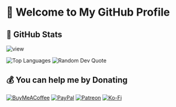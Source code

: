 # 🌟 Welcome to My GitHub Profile

## 🚀 GitHub Stats

![view](https://visitcount.itsvg.in/api?id=hsnlfi&icon=5&color=10)

![Top Languages](https://github-readme-stats.vercel.app/api/top-langs/?username=hsnlfi&theme=radical&hide_border=false&include_all_commits=false&count_private=true&layout=compact)
![Random Dev Quote](https://quotes-github-readme.vercel.app/api?type=horizontal&theme=radical)

<!--
![Top Contributed Repo](https://github-contributor-stats.vercel.app/api?username=hsnlfi&limit=1&theme=radical&combine_all_yearly_contributions=true)
![GitHub Stats](https://github-readme-stats.vercel.app/api?username=hsnlfi&theme=radical&hide_border=false&include_all_commits=false&count_private=true)
![GitHub Streak](https://github-readme-streak-stats.herokuapp.com/?user=hsnlfi&theme=radical&hide_border=false)


## 🌐 Socials

[![Behance](https://img.shields.io/badge/Behance-1769ff?logo=behance&logoColor=white)](https://behance.net/hsnlfi) 
[![Discord](https://img.shields.io/badge/Discord-%237289DA.svg?logo=discord&logoColor=white)](https://discord.gg/hsnlfi) 
[![Facebook](https://img.shields.io/badge/Facebook-%231877F2.svg?logo=Facebook&logoColor=white)](https://facebook.com/hsnlfi) 
[![Instagram](https://img.shields.io/badge/Instagram-%23E4405F.svg?logo=Instagram&logoColor=white)](https://instagram.com/hsnlfi) 
[![LinkedIn](https://img.shields.io/badge/LinkedIn-%230077B5.svg?logo=linkedin&logoColor=white)](https://linkedin.com/in/hsnlfi) 
[![Medium](https://img.shields.io/badge/Medium-12100E?logo=medium&logoColor=white)](https://medium.com/@hsnlfi) 
[![Pinterest](https://img.shields.io/badge/Pinterest-%23E60023.svg?logo=Pinterest&logoColor=white)](https://pinterest.com/hsnlfi) 
[![Quora](https://img.shields.io/badge/Quora-%23B92B27.svg?logo=Quora&logoColor=white)](https://quora.com/profile/hsnlfi) 
[![Reddit](https://img.shields.io/badge/Reddit-%23FF4500.svg?logo=Reddit&logoColor=white)](https://reddit.com/user/hsnlfi) 
[![Stack Overflow](https://img.shields.io/badge/-Stackoverflow-FE7A16?logo=stack-overflow&logoColor=white)](https://stackoverflow.com/users/hsnlfi) 
[![TikTok](https://img.shields.io/badge/TikTok-%23000000.svg?logo=TikTok&logoColor=white)](https://tiktok.com/@hsnlfi) 
[![Twitch](https://img.shields.io/badge/Twitch-%239146FF.svg?logo=Twitch&logoColor=white)](https://twitch.tv/hsnlfi) 
[![X](https://img.shields.io/badge/X-black.svg?logo=X&logoColor=white)](https://x.com/hsnlfi) 
[![YouTube](https://img.shields.io/badge/YouTube-%23FF0000.svg?logo=YouTube&logoColor=white)](https://youtube.com/@hsnlfi) 

## 💻 Tech Stack

### Languages & Markup

![JavaScript](https://img.shields.io/badge/javascript-%23323330.svg?style=for-the-badge&logo=javascript&logoColor=%23F7DF1E) 
![TypeScript](https://img.shields.io/badge/typescript-%23007ACC.svg?style=for-the-badge&logo=typescript&logoColor=white) 
![HTML5](https://img.shields.io/badge/html5-%23E34F26.svg?style=for-the-badge&logo=html5&logoColor=white) 
![CSS3](https://img.shields.io/badge/css3-%231572B6.svg?style=for-the-badge&logo=css3&logoColor=white) 
![Markdown](https://img.shields.io/badge/markdown-%23000000.svg?style=for-the-badge&logo=markdown&logoColor=white) 
![YAML](https://img.shields.io/badge/yaml-%23ffffff.svg?style=for-the-badge&logo=yaml&logoColor=151515)

### Frontend Frameworks & Tools

![React](https://img.shields.io/badge/react-%2320232a.svg?style=for-the-badge&logo=react&logoColor=%2361DAFB) 
![Next JS](https://img.shields.io/badge/Next-black?style=for-the-badge&logo=next.js&logoColor=white) 
![Astro](https://img.shields.io/badge/astro-%232C2052.svg?style=for-the-badge&logo=astro&logoColor=white) 
![Storybook](https://img.shields.io/badge/-Storybook-FF4785?style=for-the-badge&logo=storybook&logoColor=white)

### Backend & Databases

![NodeJS](https://img.shields.io/badge/node.js-6DA55F?style=for-the-badge&logo=node.js&logoColor=white) 
![Express.js](https://img.shields.io/badge/express.js-%23404d59.svg?style=for-the-badge&logo=express&logoColor=%2361DAFB) 
![Apollo-GraphQL](https://img.shields.io/badge/-ApolloGraphQL-311C87?style=for-the-badge&logo=apollo-graphql) 
![Prisma](https://img.shields.io/badge/Prisma-3982CE?style=for-the-badge&logo=Prisma&logoColor=white) 
![Sequelize](https://img.shields.io/badge/Sequelize-52B0E7?style=for-the-badge&logo=Sequelize&logoColor=white) 
![MongoDB](https://img.shields.io/badge/MongoDB-%234ea94b.svg?style=for-the-badge&logo=mongodb&logoColor=white) 
![MySQL](https://img.shields.io/badge/mysql-4479A1.svg?style=for-the-badge&logo=mysql&logoColor=white) 
![Postgres](https://img.shields.io/badge/postgres-%23316192.svg?style=for-the-badge&logo=postgresql&logoColor=white) 
![Redis](https://img.shields.io/badge/redis-%23DD0031.svg?style=for-the-badge&logo=redis&logoColor=white)

### DevOps & Hosting

![Netlify](https://img.shields.io/badge/netlify-%23000000.svg?style=for-the-badge&logo=netlify&logoColor=#00C7B7) 
![Heroku](https://img.shields.io/badge/heroku-%23430098.svg?style=for-the-badge&logo=heroku&logoColor=white) 
![Vercel](https://img.shields.io/badge/vercel-%23000000.svg?style=for-the-badge&logo=vercel&logoColor=white) 
![GithubPages](https://img.shields.io/badge/github%20pages-121013?style=for-the-badge&logo=github&logoColor=white) 
![Nginx](https://img.shields.io/badge/nginx-%23009639.svg?style=for-the-badge&logo=nginx&logoColor=white) 
![Apache](https://img.shields.io/badge/apache-%23D42029.svg?style=for-the-badge&logo=apache&logoColor=white) 
![Docker](https://img.shields.io/badge/docker-%230db7ed.svg?style=for-the-badge&logo=docker&logoColor=white)

### Tools & Utilities

![GitHub](https://img.shields.io/badge/github-%23121011.svg?style=for-the-badge&logo=github&logoColor=white) 
![GitHub Actions](https://img.shields.io/badge/github%20actions-%232671E5.svg?style=for-the-badge&logo=githubactions&logoColor=white) 
![ESLint](https://img.shields.io/badge/ESLint-4B3263?style=for-the-badge&logo=eslint&logoColor=white) 
![Jira](https://img.shields.io/badge/jira-%230A0FFF.svg?style=for-the-badge&logo=jira&logoColor=white) 
![Notion](https://img.shields.io/badge/notion-000000.svg?style=for-the-badge&logo=notion&logoColor=white) 
![Figma](https://img.shields.io/badge/figma-%23F24E1E.svg?style=for-the-badge&logo=figma&logoColor=white) 
![Postman](https://img.shields.io/badge/postman-%23FF6C37.svg?style=for-the-badge&logo=postman&logoColor=white) 
![Zapier](https://img.shields.io/badge/zapier-%23FF4A2E.svg?style=for-the-badge&logo=zapier&logoColor=white) 

### Frameworks

![Express.js](https://img.shields.io/badge/express.js-%23404d59.svg?style=for-the-badge&logo=express&logoColor=%2361DAFB) 
![Spring](https://img.shields.io/badge/spring-%236DB33F.svg?style=for-the-badge&logo=spring&logoColor=white) 
![Flask](https://img.shields.io/badge/flask-%230496A1.svg?style=for-the-badge&logo=flask&logoColor=white) 
![Django](https://img.shields.io/badge/django-%23092e20.svg?style=for-the-badge&logo=django&logoColor=white)

## 📜 Certifications

[![Fundamentals of Project Planning and Management](https://img.shields.io/badge/Fundamentals%20of%20Project%20Planning%20and%20Management-4A90E2?logo=coursera&logoColor=white)](https://www.coursera.org/account/accomplishments/certificate/6C2WQJ6PTPC6) 
[![Google Analytics for Beginners](https://img.shields.io/badge/Google%20Analytics%20for%20Beginners-FBB034?logo=googleanalytics&logoColor=white)](https://analytics.google.com/analytics/academy/course/6) 
[![Machine Learning Foundations](https://img.shields.io/badge/Machine%20Learning%20Foundations-FBB034?logo=coursera&logoColor=white)](https://www.coursera.org/account/accomplishments/certificate/5D4NUZ8BXUAA)

## 📚 Libraries & Frameworks

[![D3.js](https://img.shields.io/badge/D3.js-F9A825?logo=d3dotjs&logoColor=white)](https://d3js.org/) 
[![Three.js](https://img.shields.io/badge/Three.js-000000?logo=three.js&logoColor=white)](https://threejs.org/) 
[![Express.js](https://img.shields.io/badge/Express.js-000000?logo=express&logoColor=white)](https://expressjs.com/) 
[![Next.js](https://img.shields.io/badge/Next.js-000000?logo=next.js&logoColor=white)](https://nextjs.org/) 
[![Tailwind CSS](https://img.shields.io/badge/Tailwind%20CSS-38B2AC?logo=tailwindcss&logoColor=white)](https://tailwindcss.com/) 
[![Material UI](https://img.shields.io/badge/Material%20UI-007FFF?logo=mui&logoColor=white)](https://mui.com/) 
[![Bootstrap](https://img.shields.io/badge/Bootstrap-563D7C?logo=bootstrap&logoColor=white)](https://getbootstrap.com/)
-->
## 💰 You can help me by Donating

[![BuyMeACoffee](https://img.shields.io/badge/Buy%20Me%20a%20Coffee-ffdd00?style=for-the-badge&logo=buy-me-a-coffee&logoColor=black)](https://buymeacoffee.com/hsnlfi) 
[![PayPal](https://img.shields.io/badge/PayPal-00457C?style=for-the-badge&logo=paypal&logoColor=white)](https://paypal.me/hsnlfi) 
[![Patreon](https://img.shields.io/badge/Patreon-F96854?style=for-the-badge&logo=patreon&logoColor=white)](https://patreon.com/hsnlfi) 
[![Ko-Fi](https://img.shields.io/badge/Ko--fi-F16061?style=for-the-badge&logo=ko-fi&logoColor=white)](https://ko-fi.com/hsnlfi) 
